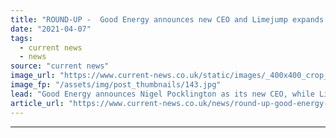 ```yaml
---
title: "ROUND-UP -  Good Energy announces new CEO and Limejump expands leadership team"
date: "2021-04-07"
tags: 
  - current news
  - news
source: "current news"
image_url: "https://www.current-news.co.uk/static/images/_400x400_crop_center-center/Nigel-Pocklington-CEO-credit-Good-Energy.jpg"
image_fp: "/assets/img/post_thumbnails/143.jpg"
lead: "Good Energy announces Nigel Pocklington as its new CEO, while Limejump appoints both a new CTO and COO."
article_url: "https://www.current-news.co.uk/news/round-up-good-energy-announces-new-ceo-and-limejump-expands-leadership-team?utm_source=rss-feeds&utm_medium=rss&utm_campaign=rss"
---
```


---
